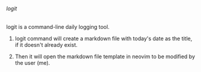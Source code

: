 ###### logit

logit is a command-line daily logging tool.

1. logit command will create a markdown file with today's date as the title, if it doesn't already exist.

2. Then it will open the markdown file template in neovim to be modified by the user (me).
